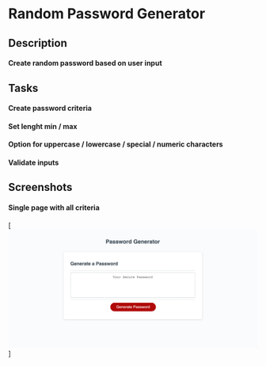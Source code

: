 # Random Password Generator

## Description
#### Create random password based on user input

## Tasks
#### Create password criteria
#### Set lenght min / max
#### Option for uppercase / lowercase / special / numeric characters
#### Validate inputs

## Screenshots
#### Single page with all criteria
[![mainPageScreenshot](./develop/assets/pwgen.png)]